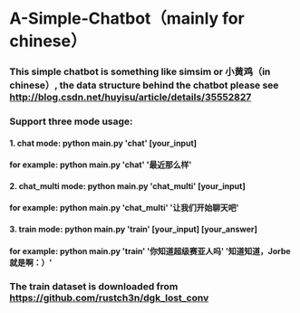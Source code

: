 # A-Simple-Chatbot（mainly for chinese）
### This simple chatbot is something like simsim or 小黄鸡（in chinese）, the data structure behind the chatbot please see http://blog.csdn.net/huyisu/article/details/35552827
### Support three mode usage:
#### 1. chat mode: python main.py 'chat' [your_input]
#### for example: python main.py 'chat' '最近那么样'
#### 2. chat_multi mode: python main.py 'chat_multi' [your_input]
#### for example: python main.py 'chat_multi' '让我们开始聊天吧'
#### 3. train mode: python main.py 'train' [your_input] [your_answer]
#### for example: python main.py 'train' '你知道超级赛亚人吗' '知道知道，Jorbe就是啊：）'

### The train dataset is downloaded from https://github.com/rustch3n/dgk_lost_conv

